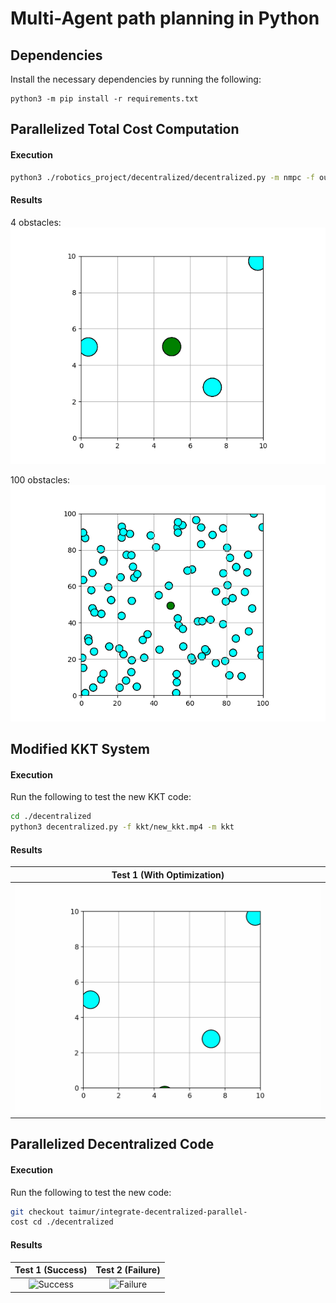 # Multi-Agent path planning in Python

## Dependencies

Install the necessary dependencies by running the following:

```shell
python3 -m pip install -r requirements.txt
```

## Parallelized Total Cost Computation

#### Execution
```bash
python3 ./robotics_project/decentralized/decentralized.py -m nmpc -f output_animation_file_name.gif
```

#### Results
4 obstacles: 
![Success](./decentralized/nmpc/4-obstacles.gif)

100 obstacles: 
![Success](./decentralized/nmpc/100-obstacles.gif)

## Modified KKT System

#### Execution

Run the following to test the new KKT code:

```bash
cd ./decentralized
python3 decentralized.py -f kkt/new_kkt.mp4 -m kkt
```

#### Results

|            Test 1 (With Optimization)            |
|:--------------------------------------:|
| ![Success](./decentralized/kkt/new_kkt.gif) | 

## Parallelized Decentralized Code

#### Execution

Run the following to test the new code:

```bash
git checkout taimur/integrate-decentralized-parallel-
cost cd ./decentralized
```

#### Results

|            Test 1 (Success)            |            Test 2 (Failure)            |
|:--------------------------------------:|:--------------------------------------:|
| ![Success](./centralized/sipp/results/success.gif) | ![Failure](./centralized/sipp/results/failure.gif)|

